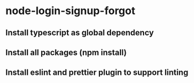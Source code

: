 # node-login-signup-forgot

## Install typescript as global dependency
## Install all packages (npm install)
## Install eslint and prettier plugin to support linting
